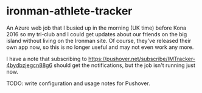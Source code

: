 # ironman-athlete-tracker
An Azure web job that I busied up in the morning (UK time) before Kona 2016 so my tri-club and I could get updates about our friends on the big island without living on the Ironman site. Of course, they've released their own app now, so this is no longer useful and may not even work any more.

I have a note that subscribing to https://pushover.net/subscribe/IMTracker-4bydbzjegcn88g6 should get the notifications, but the job isn't running just now.

TODO: write configuration and usage notes for Pushover. 
